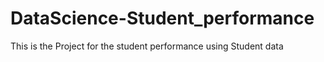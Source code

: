 # DataScience-Student_performance
This is the Project for the student performance using Student data
